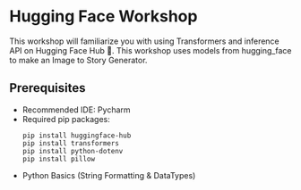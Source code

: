 # Hugging Face Workshop
This workshop will familiarize you with using Transformers and inference API on Hugging Face Hub 🤗.
This workshop uses models from hugging_face to make an Image to Story Generator.

## Prerequisites
  - Recommended IDE: Pycharm
  - Required pip packages:
      ```
      pip install huggingface-hub
      pip install transformers
      pip install python-dotenv
      pip install pillow
      ```
  - Python Basics (String Formatting & DataTypes)



